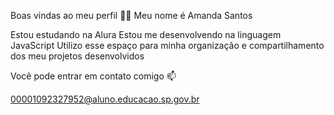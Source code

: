 Boas vindas ao meu perfil 💙💙
Meu nome é Amanda Santos

Estou estudando na Alura
Estou me desenvolvendo na linguagem JavaScript
Utilizo esse espaço para minha organização e compartilhamento dos meu projetos desenvolvidos

Você pode entrar em contato comigo 📫

00001092327952@aluno.educacao.sp.gov.br

